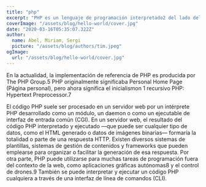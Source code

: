 ```yaml
---
title: "php"
excerpt: "PHP es un lenguaje de programación interpretado2​ del lado del servidor y de uso general que se adapta especialmente al desarrollo web.3​ Fue creado inicialmente por el programador danés-canadiense Rasmus Lerdorf en 1994."
coverImage: "/assets/blog/hello-world/cover.jpg"
date: "2020-03-16T05:35:07.322Z"
author:
  name: Abel, Miriam, Sergi
  picture: "/assets/blog/authors/tim.jpeg"
ogImage:
  url: "/assets/blog/hello-world/cover.jpg"
---
```


En la actualidad, la implementación de referencia de PHP es producida por The PHP Group.5​ PHP originalmente significaba Personal Home Page (Página personal), pero ahora significa el inicialismon 1​ recursivo PHP: Hypertext Preprocessor.7​

El código PHP suele ser procesado en un servidor web por un intérprete PHP desarrollado como un módulo, un daemon o como un ejecutable de interfaz de entrada común (CGI). En un servidor web, el resultado del código PHP interpretado y ejecutado —que puede ser cualquier tipo de datos, como el HTML generado o datos de imágenes binarias— formaría la totalidad o parte de una respuesta HTTP. Existen diversos sistemas de plantillas, sistemas de gestión de contenidos y frameworks que pueden emplearse para organizar o facilitar la generación de esa respuesta. Por otra parte, PHP puede utilizarse para muchas tareas de programación fuera del contexto de la web, como aplicaciones gráficas autónomas8​ y el control de drones.9​ También se puede interpretar y ejecutar un código PHP cualquiera a través de una interfaz de línea de comandos (CLI).
